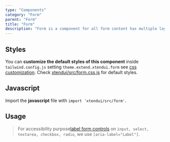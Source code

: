 ```yaml
---
type: "Components"
category: "Form"
parent: "Form"
title: "Form"
description: "Form is a component for all form content has multiple layouts, custom checkbox/radio and more."
---
```


## Styles

You can **customize the default styles of this component** inside `tailwind.config.js` setting `theme.extend.xtendui.form` see [css customization](/components/global/preset#customization). Check [xtendui/src/form.css.js](https://github.com/xtendui/xtendui/blob/beta/src/form.css.js) for default styles.

## Javascript

Import the **javascript** file with `import 'xtendui/src/form'`.

## Usage

> For accessibility purpose[label form controls](https://www.w3.org/WAI/tutorials/forms/labels/) on `input, select, textarea, checkbox, radio`, we use `[aria-label="Label"]`.

<demo>
  <demoinline src="demos/components/form/usage">
  </demoinline>
</demo>
